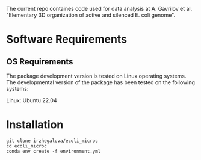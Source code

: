 The current repo containes code used for data analysis at A. Gavrilov et al. "Elementary 3D organization of active and silenced E. coli genome".

# Software Requirements
## OS Requirements

The package development version is tested on Linux operating systems. The developmental version of the package has been tested on the following systems:

Linux: Ubuntu 22.04

# Installation
```
git clone irzhegalova/ecoli_microc
cd ecoli_microc
conda env create -f environment.yml
```
